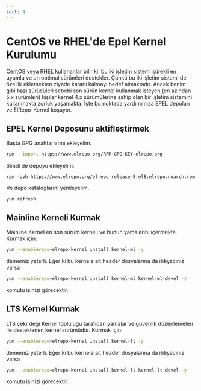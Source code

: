 ```yaml
---
sort: 4
---
```


# CentOS ve RHEL'de Epel Kernel Kurulumu

CentOS veya RHEL kullananlar bilir ki, bu iki işletim sistemi sürekli en uyumlu ve en optimal sürümleri destekler. Çünkü bu iki işletim sistemi de özellik eklemekten ziyade kararlı kalmayı hedef almaktadır. Ancak benim gibi bazı sürücüleri sebebi son sürün kernel kullanmak isteyen (en azından 5.x sürümleri) kişiler kernel 4.x sürümülerine sahip olan bir işletim sistemini kullanmakta zorluk yaşamakta. İşte bu noktada yardımımıza EPEL depoları ve ElRepo-Kernel koşuyor.

## EPEL Kernel Deposunu aktifleştirmek

Başta GPG anahtarlarını ekleyelim.
```bash
rpm --import https://www.elrepo.org/RPM-GPG-KEY-elrepo.org
```

Şimdi de depoyu ekleyelim.
```
rpm -Uvh https://www.elrepo.org/elrepo-release-8.el8.elrepo.noarch.rpm
```

Ve depo kataloglarını yenileyelim.
```
yum refresh
```

## Mainline Kerneli Kurmak

Mainline Kernel en son sürüm kerneli ve bunun yamalarını içermekte. Kurmak için:

```bash
yum --enablerepo=elrepo-kernel install kernel-ml -y
```

dememiz yeterli. Eğer ki bu kernele ait header dosyalarına da ihtiyacınız varsa

```bash
yum --enablerepo=elrepo-kernel install kernel-ml kernel-ml-devel -y
```

komutu işinizi görecektir.


## LTS Kernel Kurmak


LTS çekirdeği Kernel topluluğu tarafıdan yamalar ve güvenlik düzenlemeleri ile desteklenen kernel sürümüdür. Kurmak için:

```bash
yum --enablerepo=elrepo-kernel install kernel-lt -y
```

dememiz yeterli. Eğer ki bu kernele ait header dosyalarına da ihtiyacınız varsa

```bash
yum --enablerepo=elrepo-kernel install kernel-lt kernel-lt-devel -y
```

komutu işinizi görecektir.
